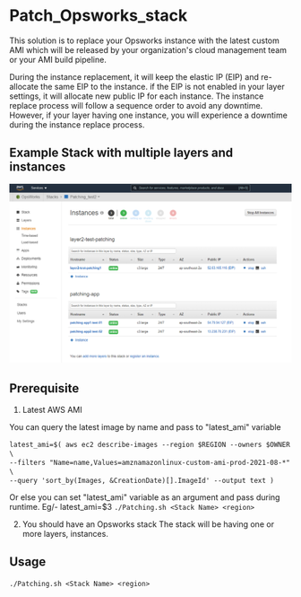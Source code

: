 # Patch_Opsworks_stack
This solution is to replace your Opsworks instance with the latest custom AMI which will be released by your organization's cloud management team or your AMI build pipeline.

During the instance replacement, it will keep the elastic IP (EIP) and re-allocate the same EIP to the instance. if the EIP is not enabled in your layer settings, it will allocate new public IP for each instance. The instance replace process will follow a sequence order to avoid any downtime. However, if your layer having one instance, you will experience a downtime during the instance replace process.

## Example Stack with multiple layers and instances
![instances_in_multiple_layers](https://github.com/dushan566/bash_automation/blob/main/Patch_Opsworks_stacks/instances_in_multiple_layers.PNG?raw=true)


## Prerequisite
1. Latest AWS AMI

You can query the latest image by name and pass to "latest_ami" variable
```
latest_ami=$( aws ec2 describe-images --region $REGION --owners $OWNER  \
--filters "Name=name,Values=amznamazonlinux-custom-ami-prod-2021-08-*" \
--query 'sort_by(Images, &CreationDate)[].ImageId' --output text )
```
Or else you can set "latest_ami" variable as an argument and pass during runtime.
Eg/- latest_ami=$3
`
./Patching.sh <Stack Name> <region>
`

2. You should have an Opsworks stack
The stack will be having one or more layers, instances.

## Usage
```
./Patching.sh <Stack Name> <region>
```
